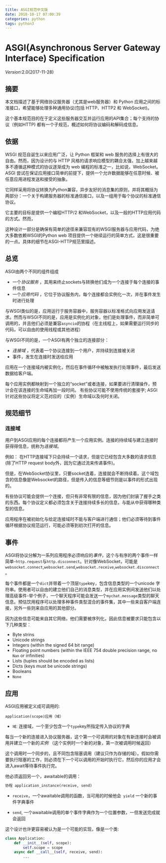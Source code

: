 ```yaml
---
title: ASGI规范中文版
date: 2018-10-17 07:00:39
categories: python
tags: python3
---
```

# ASGI(Asynchronous Server Gateway Interface) Specification
*Version*:2.0(2017-11-28)

## 摘要

本文档描述了基于网络协议服务器（尤其是web服务器）和 Python 应用之间的标准接口，希望能够处理多种通用协议(包括 HTTP、HTTP2 和 WebSocket)。

这个基本规范目的在于定义这些服务器交互并运行应用的API集合；每个支持的协议（例如HTTP) 都有一个子规范，概述如何将协议编码和解码成信息。

## 依据

WSGI 规范自诞生以来应用广泛，让 Python 框架和 web 服务的选择上有很大的自由。然而，因为设计的与 HTTP 风格的请求响应模型的耦合太强，加上越来越多不遵循这种模式的协议逐渐成为 web 编程的标准之一，比如说，WebSocket。
ASGI 尝试在保证应用接口简单的前提下，提供一个允许数据能够在任意时候、被任意应用进程发送和接受的抽象。

它同样采用将协议转换为Python兼容，异步友好的消息集的原则，并将其概括为两部分：一个关于构建服务器的标准通信接口，以及一组用于每个协议的标准通信协议。

它主要的目标是提供一个编程HTTP/2 和WebSocket，以及一般的HTTP应用代码的方式。然而，

这种设计一部分是确保有简单的途径来兼容现有的WSGI服务器与应用代码，为绝大多数依赖WSGI的Python web 项目提供一个继续运行的简单方式，这是很重要的一点。具体的细节在ASGI-HTTP规范里描述。

## 总览

ASGI由两个不同的组件组成

* 一个*协议服务* ，其用来终止sockets与转换他们成为一个连接于每个连接的事件信息
* 一个*应用代码* ，它位于协议服务内，每个连接都会实例化一次，并在事件发生时进行处理

与WSGI类似的是，应用运行于服务容器中，服务容器以标准格式向应用发送请求。然而与WSGI不同的是，应用是实例化的对象，他们是处理事件，而非简单可调用的，并且他们必须是兼容`asyncio`的协程（在主线程上，如果需要运行同步的代码，可以自由的使用线程或其他进程）

与WSGI不同的是，一个ASGI有两个独立的连接部分：

* *连接域* ，代表着一个协议连接到一个用户，并持续到连接被关闭
* 事件，发生在连接时发送给应用

应用在一个连接域内被实例化，然后在事件循环中被触发执行处理事件，最后发送数据给客户端。

每个应用实例都映射到一个独立的“socket”或者连接，如果要进行清理操作，预计会在该连接的生命域再加一段时间。 有些协议可能不使用传统的套接字; ASGI针对这些协议将定义范对应的（实例）生命域以及何时关闭。

## 规范细节
### 连接域
用户到ASGI应用的每个连接都将产生一个应用实例。连接的持续域与建立连接时获得得信息，统称为*连接域*。

例如： 在HTTP连接域下只会持续一个请求，但是它已经包含大多数的请求信息(除了HTTP request body外，因为它通过流来传递事件)。

但是，在WebSocket协议里，只要socket连着，连接就会不断持续着。这个域包含的信息像是Websocket的路径，但是传入的信息等细节则是以事件的形式出现的。

有些协议可能会提供一个连接，但只有非常有限的信息，因为他们封装了握手之类的东西。每个协议定义都必须包含关于连接持续多长的信息，与能从中获得哪种类型的信息。

应用程序在被初始化与给定连接域时不能与客户端进行通信；他们必须等待到事件循环根据协议规范运行，可能必须等到初次打开的信息。

## 事件

ASGI将协议分解为一系列应用程序必须响应的*事件*，这个与有序的两个事件一样简单-`http.request`与`http.disconnect`。针对像WebSocket，可能是`websocket.connect`,`websocket.send`,`websocket.receive`,`websocket.disconnect`。

每个事件都是一个`dict`并带着一个顶层`type`key，包含信息类型的一个unicode 字符串。使用者可以自由的建立他们自己的消息类型，并在应用实例间发送他们以处理高级事件-举个例子，一个聊天程序可能会发送一个`mychat.message`类型的聊天信息。预估饮用程序可以处理多种事件类型混合的事件集，其中一些来自客户端连接，另外一些则来自应用的其他部分。

因为这些信息可能来自其它网络，他们需要被序列化，因此信息被要求只能包含以下几种类型：

* Byte strins
* Unicode strings
* Integers (within the signed 64 bit range)
* Floating point numbers (within the IEEE 754 double precision range, no `Nan` or infinities)
* Lists (tuples should be encoded as lists)
* Dicts (keys must be unicode strings)
* Booleans
* `None`

## 应用

ASGI应用被定义成可调用的:

`application(scope)应用（域）`

* `域`: 连接域，一个至少包含一个`type`key所指定传入协议的字典 

每当一个新的连接进入协议服务器，这个第一个可调用的对象在有新连接时会被调用并建立一个新的*实例* （这个实例时一个新的对象，第一次被调用时候返回）

这个调用时一个同步的，且不同包含阻塞调用（建议只作为存储的域）。假如你需要执行阻塞的工作，则必须在下一个可以调用的开始时执行它，然后你的应用才会进入await等待事件执行完。

他必须返回另一个，awaitable的调用：

```python
协程 application_instance(receive, send)
```

* `receive`，一个awaitable调用的函数，当可用的时候他会` yield` 一个新的事件字典事件

* `send`,  一个awaitable调用的单个事件字典作为一个位置参数，一但发送完成就会返回

这个设计也许更容易被认为是一个可能的实现，像是一个类:

```Python
class Application:
    def __init__(self, scope):
        self.scope = scope
    async def __call__(self, receive, send):
        ...
```


